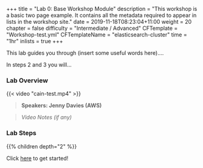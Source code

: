 +++
title = "Lab 0: Base Workshop Module"
description = "This workshop is a basic two page example. It contains all the metadata required to appear in lists in the workshop site."
date = 2019-11-18T08:23:04+11:00
weight = 20
chapter = false
difficulty = "Intermediate / Advanced"
CFTemplate = "Workshop-test.yml"
CFTemplateName = "elasticsearch-cluster"
time = "1hr"
inlists = true
+++

This lab guides you through (insert some useful words here).... 

In steps 2 and 3 you will...


### Lab Overview

{{< video "cain-test.mp4" >}}

>  **Speakers: Jenny Davies (AWS)** 

>  *Video Notes (if any)*


### Lab Steps
{{% children depth="2" %}}


Click [here](./scenario/) to get started!
